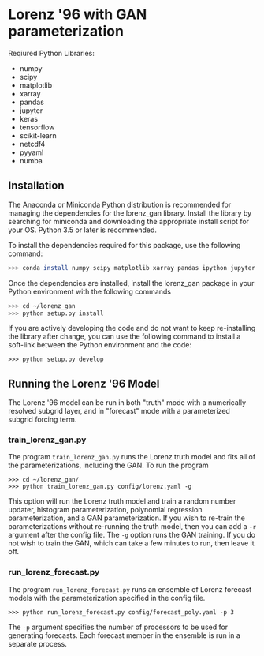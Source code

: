 # Lorenz '96 with GAN parameterization

Reqiured Python Libraries:
* numpy
* scipy
* matplotlib
* xarray
* pandas
* jupyter
* keras
* tensorflow
* scikit-learn
* netcdf4
* pyyaml
* numba

## Installation
The Anaconda or Miniconda Python distribution is recommended for managing the dependencies for the 
lorenz_gan library. Install the library by searching for miniconda and downloading the appropriate
install script for your OS. Python 3.5 or later is recommended.

To install the dependencies required for this package, use the following command:
```bash
>>> conda install numpy scipy matplotlib xarray pandas ipython jupyter keras tensorflow scikit-learn netcdf4 pyyaml
```
Once the dependencies are installed, install the lorenz_gan package in your Python environment with
the following commands
```bash
>>> cd ~/lorenz_gan
>>> python setup.py install
```

If you are actively developing the code and do not want to keep re-installing the library after change,
you can use the following command to install a soft-link between the Python environment and the code:
```
>>> python setup.py develop
```

## Running the Lorenz '96 Model

The Lorenz '96 model can be run in both "truth" mode with a numerically resolved subgrid layer, and in "forecast" mode
with a parameterized subgrid forcing term. 

### train_lorenz_gan.py

The program ```train_lorenz_gan.py``` runs the Lorenz truth model and fits all of the parameterizations, including
the GAN. To run the program
```
>>> cd ~/lorenz_gan/
>>> python train_lorenz_gan.py config/lorenz.yaml -g
```

This option will run the Lorenz truth model and train a random number updater, histogram parameterization, 
polynomial regression parameterization, and a GAN parameterization. If you wish to re-train the parameterizations
without re-running the truth model, then you can add a ```-r``` argument after the config file. The ```-g``` option
runs the GAN training. If you do not wish to train the GAN, which can take a few minutes to run, then leave it off.

### run_lorenz_forecast.py

The program ```run_lorenz_forecast.py``` runs an ensemble of Lorenz forecast models with the parameterization specified
in the config file. 
```
>>> python run_lorenz_forecast.py config/forecast_poly.yaml -p 3
```
The ```-p``` argument specifies the number of processors to be used for generating forecasts. Each forecast member in
the ensemble is run in a separate process.